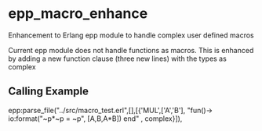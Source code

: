 epp_macro_enhance
=================

Enhancement to Erlang epp module to handle complex user defined macros

Current epp module does not handle functions as macros. 
This is enhanced by adding a new function clause (three new lines) with the types as complex

Calling Example
---------------

epp:parse_file("../src/macro_test.erl",[],[{'MUL',['A','B'], "fun()-> io:format(\"~p*~p = ~p\", [A,B,A*B]) end" , complex}]),

